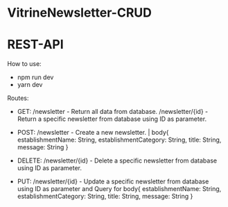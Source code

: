 # VitrineNewsletter-CRUD
# REST-API

How to use:

- npm run dev
- yarn dev


Routes:

- GET:    /newsletter        - Return all data from database.
         /newsletter/{id}   - Return a specific newsletter from database using ID as parameter.

- POST:   /newsletter        - Create a new newsletter. | body{ establishmentName: String, establishmentCategory: String, title: String, message: String }

- DELETE: /newsletter/{id}   - Delete a specific newsletter from database using ID as parameter.

- PUT:    /newsletter/{id}   - Update a specific newsletter from database using ID as parameter and
                          Query for body{ establishmentName: String, establishmentCategory: String, title: String, message: String }

